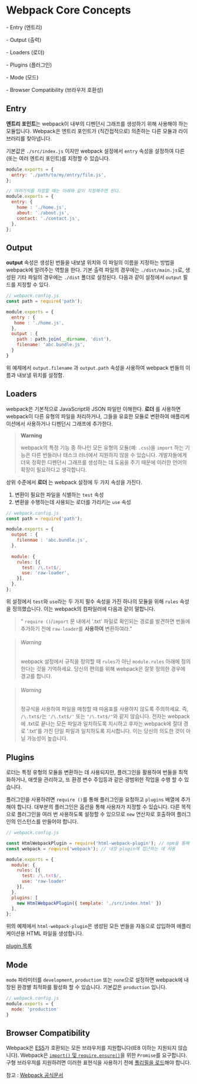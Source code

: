 # Webpack Core Concepts

\- Entry (엔트리)

\- Output (출력)

\- Loaders (로더)

\- Plugins (플러그인)

\- Mode (모드)

\- Browser Compatibility (브라우저 호환성)

## Entry

**엔트리 포인트**는 webpack이 내부의 디펜던시 그래프를 생성하기 위해 사용해야 하는 모듈입니다.  Webpack은 엔트리 포인트가 (직간접적으로) 의존하는 다른 모듈과 라이브러리를 찾아냅니다.

기본값은 `./src/index.js` 이지만 webpack 설정에서 `entry` 속성을 설정하여 다른 (또는 여러 엔트리 포인트)를 지정할 수 있습니다.

```js
module.exports = {
  entry: './path/to/my/entry/file.js',
};

// 여러가지를 지정할 때는 아래와 같이 지정해주면 된다.
module.exports = {
  entry: {
    home : './home.js',
    about: './about.js',
    contact: './contact.js',
  },
};
```

## Output

**output** 속성은 생성된 번들을 내보낼 위치와 이 파일의 이름을 지정하는 방법을 webpack에 알려주는 역할을 한다. 기본 출력 파일의 경우에는 `./dist/main.js`로, 생성된 기타 파일의 경우에는 `./dist` 폴더로 설정된다. 다음과 같이 설정에서 `output` 필드를 지정할 수 있다.

```js
// webpack.config.js
const path = require('path');

module.exports = {
  entry : {
   home : './home.js',
  },
  output : {
    path : path.join(__dirname, 'dist'),
    filename: 'abc.bundle.js',
  }
}
```

위 예제에서 `output.filename` 과 `output.path` 속성을 사용하여 webpack 번들의 이름과 내보낼 위치를 설정함.

## Loaders

webpack은 기본적으로 JavaScript와 JSON 파일만 이해한다. **로더** 를 사용하면 webpack이 다른 유형의 파일을 처리하거나, 그들을 유효한 모듈로 변환하여 애플리케이션에서 사용하거나 디펜던시 그래프에 추가한다.



>  **Warning**
>
>  webpack의 특정 기능 중 하나인 모든 유형의 모듈(예: `.css`)을 `import` 하는 기능은 다른 번들러나 태스크 러너에서 지원하지 않을 수 있습니다. 개발자들에게 더욱 정확한 디펜던시 그래프를 생성하는 데 도움을 주기 때문에 이러한 언어의 확장이 필요하다고 생각합니다.

상위 수준에서 **로더** 는 webpack 설정에 두 가지 속성을 가진다.

1. 변환이 필요한 파일을 식별하는 `test` 속성
2. 변환을 수행하는데 사용되는 로더를 가리키는 `use` 속성

```js
// webpack.config.js
const path = require('path');

module.exports = {
  output : {
    filenmae : 'abc.bundle.js',
  },
  
  module: {
    rules: [{
      test: /\.txt$/,
      use: 'raw-loader',
    }],
  },
};
```

위 설정에서  `test`와 `use`라는 두 가지 필수 속성을 가진 하나의 모듈을 위해 `rules` 속성을 정의했습니다. 이는 webpack의 컴파일러에 다음과 같이 말합니다.

> " `require ()`/`import` 문 내에서 '.txt' 파일로 확인되는 경로를 발견하면 번들에 추가하기 전에 `raw-loader`를 **사용하여** 변환하여라."

> ###### Warning
>
> webpack 설정에서 규칙을 정의할 때 `rules`가 아닌 `module.rules` 아래에 정의한다는 것을 기억하세요. 당신의 편의를 위해 webpack은 잘못 정의한 경우에 경고를 합니다.

> ###### Warning
>
> 정규식을 사용하여 파일을 매칭할 때 따옴표를 사용하지 않도록 주의하세요. 즉, `/\.txt$/`는 `'/\.txt$/'` 또는 `"/\.txt$/"`와 같지 않습니다. 전자는 webpack에 .txt로 끝나는 모든 파일과 일치하도록 지시하고 후자는 webpack에 절대 경로 '.txt'를 가진 단일 파일과 일치하도록 지시합니다. 이는 당신의 의도한 것이 아닐 가능성이 높습니다.

## Plugins

로더는 특정 유형의 모듈을 변환하는 데 사용되지만, 플러그인을 활용하여 번들을 최적화하거나, 애셋을 관리하고, 또 환경 변수 주입등과 같은 광범위한 작업을 수행 할 수 있습니다.

플러그인을 사용하려면 `require ()`를 통해 플러그인을 요청하고 `plugins` 배열에 추가해야 합니다. 대부분의 플러그인은 옵션을 통해 사용자가 지정할 수 있습니다. 다른 목적으로 플러그인을 여러 번 사용하도록 설정할 수 있으므로 `new` 연산자로 호출하여 플러그인의 인스턴스를 만들어야 합니다.

```js
// webpack.config.js

const HtmlWebpackPlugin = require('html-webpack-plugin'); // npm을 통해 설치
const webpack = require('webpack'); // 내장 plugin에 접근하는 데 사용

module.exports = {
  module: {
    rules: [{ 
      test: /\.txt$/,
      use: 'raw-loader'
    }],
  },
  plugins: [
    new HtmlWebpackPlugin({ template: './src/index.html' })
  ],
};
```

위의 예제에서 `html-webpack-plugin`은 생성된 모든 번들을 자동으로 삽입하여 애플리케이션용 HTML 파일을 생성합니다.

 [plugin 목록](https://webpack.kr/plugins)

## Mode

`mode` 파라미터를 `development`, `production` 또는 `none`으로 설정하면 webpack에 내장된 환경별 최적화를 활성화 할 수 있습니다. 기본값은 `production` 입니다.

``` js
// webpack.config.js
module.exports = {
  mode: 'production'
}
```

## Browser Compatibility

Webpack은 [ES5](https://kangax.github.io/compat-table/es5/)가 호환되는 모든 브라우저를 지원합니다(IE8 이하는 지원되지 않습니다). Webpack은 [`import()` 및 `require.ensure()`](https://webpack.kr/guides/code-splitting/#dynamic-imports)을 위한 `Promise`를 요구합니다. 구형 브라우저를 지원하려면 이러한 표현식을 사용하기 전에 [폴리필을 로드](https://webpack.kr/guides/shimming/)해야 합니다.



참고 : [Webpack 공식문서](https://webpack.kr/concepts/)

